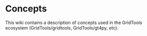 # Concepts

This wiki contains a description of concepts used in the GridTools ecosystem (GridTools/gridtools, GridTools/gt4py, etc).